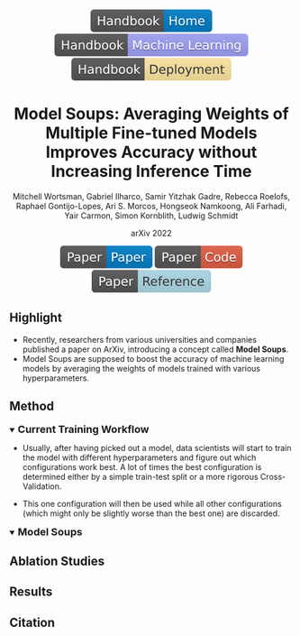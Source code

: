 <div align="center">
<br><br>
<div>
	<a href="https://github.com/phlong3105/one/blob/master/handbook/README.md"><img src="../../data/badge/handbook_home.svg"></a>
	<a href="https://github.com/phlong3105/one/blob/master/handbook/machine_learning/README.md"><img src="../../data/badge/handbook_machine_learning.svg"></a>
	<a href="https://github.com/phlong3105/one/blob/master/handbook/machine_learning/deployment/README.md"><img src="../../data/badge/handbook_deployment.svg"></a>
</div>

Model Soups: Averaging Weights of Multiple Fine-tuned Models Improves Accuracy without Increasing Inference Time
=============================
<div>
	<p>Mitchell Wortsman, Gabriel Ilharco, Samir Yitzhak Gadre, Rebecca Roelofs, 
       Raphael Gontijo-Lopes, Ari S. Morcos, Hongseok Namkoong, Ali Farhadi, 
	   Yair Carmon, Simon Kornblith, Ludwig Schmidt</p>
	<p>arXiv 2022</p>
</div>

<div align="center">
	<a href="data/model_soups.pdf"><img src="../../data/badge/paper_paper.svg"></a>
	<a href="https://github.com/Burf/ModelSoups"><img src="../../data/badge/paper_code.svg"></a>
    <a href="https://medium.com/@sabrinaherbst/model-soups-for-higher-performing-models-1d4818126191"><img src="../../data/badge/paper_reference.svg"></a>
</div>
</div>


## Highlight
- Recently, researchers from various universities and companies published a 
paper on ArXiv, introducing a concept called **Model Soups**. 
- Model Soups are supposed to boost the accuracy of machine learning models by 
averaging the weights of models trained with various hyperparameters.


## Method
<details open>
<summary><b style="font-size:18px">Current Training Workflow</b></summary>

- Usually, after having picked out a model, data scientists will start to train 
the model with different hyperparameters and figure out which configurations 
work best. A lot of times the best configuration is determined either by a 
simple train-test split or a more rigorous Cross-Validation.


- This one configuration will then be used while all other configurations 
(which might only be slightly worse than the best one) are discarded.
</details>


<details open>
<summary><b style="font-size:18px">Model Soups</b></summary>


</details>

## Ablation Studies


## Results


## Citation
